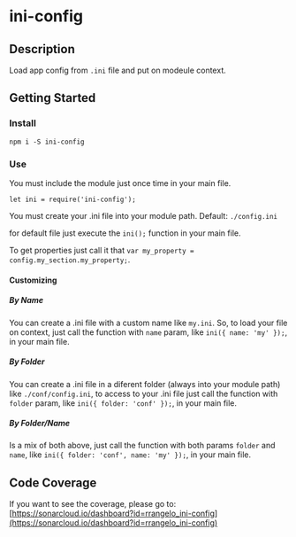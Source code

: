 # ini-config

## Description

Load app config from `.ini` file and put on modeule context.

## Getting Started

### Install

`npm i -S ini-config`

### Use

You must include the module just once time in your main file.

`let ini = require('ini-config');`

You must create your .ini file into your module path. Default:  `./config.ini`

for default file just execute the `ini();` function in your main file.

To get properties just call it that `var my_property = config.my_section.my_property;`.

#### Customizing

##### By Name

You can create a .ini file with a custom name like `my.ini`. So, to load your file on context, just call the function with `name` param, like `ini({ name: 'my' });`, in your main file. 

##### By Folder

You can create a .ini file in a diferent folder (always into your module path) like `./conf/config.ini`, to access to your .ini file just call the function with `folder` param, like `ini({ folder: 'conf' });`, in your main file.

##### By Folder/Name

Is a mix of both above, just call the function with both params `folder` and `name`, like `ini({ folder: 'conf', name: 'my' });`, in your main file.

## Code Coverage

If you want to see the coverage, please go to: [https://sonarcloud.io/dashboard?id=rrangelo_ini-config](https://sonarcloud.io/dashboard?id=rrangelo_ini-config)